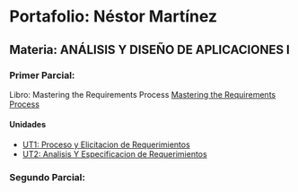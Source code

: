 # Portafolio: Néstor Martínez
## Materia: ANÁLISIS Y DISEÑO DE APLICACIONES I

### Primer Parcial:
Libro: Mastering the Requirements Process
[Mastering the Requirements Process](UT1_&_UT2_Mastering_the_Requirements_Process)

#### Unidades
* [UT1: Proceso y Elicitacion de Requerimientos](UT1_Proceso_Y_Elicitacion_de_Requerimientos)
* [UT2: Analisis Y Especificacion de Requerimientos](UT2_Analisis_Y_Especificacion_de_Requerimientos)

### Segundo Parcial:
